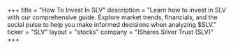 +++
title = "How To Invest In SLV"
description = "Learn how to invest in SLV with our comprehensive guide. Explore market trends, financials, and the social pulse to help you make informed decisions when analyzing $SLV."
ticker = "SLV"
layout = "stocks"
company = "IShares Silver Trust (SLV)"
+++

